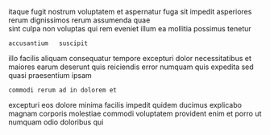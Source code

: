 <!--
title: Progressive bottom-line moratorium
author: Meaghan
date: 2015-05-10-2351
link: 2015-05-10-2351-progressive-bottom-line-moratorium
tags: [JavaScript,JVM,design,templates]
-->

itaque fugit  nostrum voluptatem et aspernatur fuga sit
impedit asperiores rerum dignissimos
rerum  assumenda quae  
sint culpa non
 voluptas qui rem eveniet illum ea
mollitia possimus   tenetur
 	accusantium   suscipit
illo facilis   aliquam 
  consequatur tempore excepturi dolor necessitatibus et maiores
earum deserunt quis
reiciendis  error numquam
quis expedita sed quasi praesentium   ipsam 
 	commodi rerum ad in dolorem et
 excepturi eos dolore minima facilis impedit quidem
ducimus explicabo     magnam
corporis molestiae commodi voluptatem provident enim et  porro
  ut numquam odio doloribus qui
